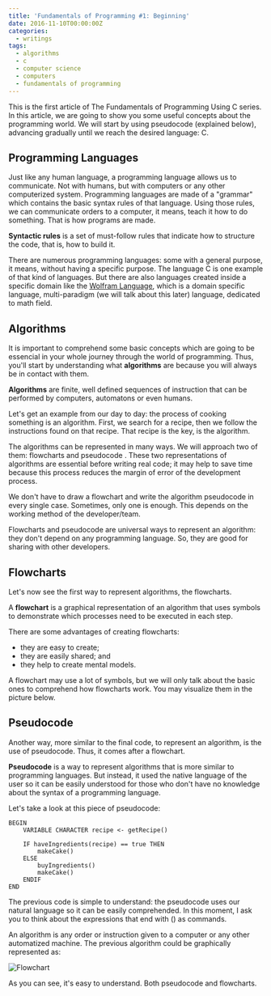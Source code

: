 ```yaml
---
title: 'Fundamentals of Programming #1: Beginning'
date: 2016-11-10T00:00:00Z
categories:
  - writings
tags:
  - algorithms
  - c
  - computer science
  - computers
  - fundamentals of programming
---
```


This is the first article of The Fundamentals of Programming Using
C series. In this article,
we are going to show you some useful concepts about the programming world. We
will start by using pseudocode (explained below), advancing gradually until we
reach the desired language: C.

<!--more-->

## Programming Languages

Just like any human language, a programming language allows us to communicate.
Not with humans, but with computers or any other computerized system.
Programming languages are made of a "grammar" which contains the basic syntax
rules of that language. Using those rules, we can communicate orders to a
computer, it means, teach it how to do something. That is how programs are made.

**Syntactic rules** is a set of must-follow rules that indicate how to structure
the code, that is, how to build it.

There are numerous programming languages: some with a general purpose, it means,
without having a specific purpose. The language C is one example of that kind of
languages. But there are also languages created inside a specific domain like
the [Wolfram Language](http://www.wolfram.com/language/), which is a domain
specific language, multi-paradigm (we will talk about this later) language,
dedicated to math field.

## Algorithms

It is important to comprehend some basic concepts which are going to be
essencial in your whole journey through the world of programming. Thus, you'll
start by understanding what **algorithms** are because you will always be in
contact with them.

**Algorithms** are finite, well defined sequences of instruction that can be
performed by computers, automatons or even humans.

Let's get an example from our day to day: the process of cooking something is an
algorithm. First, we search for a recipe, then we follow the instructions found
on that recipe. That recipe is the key, is the algorithm.

The algorithms can be represented in many ways. We will approach two of them:
flowcharts and pseudocode . These two representations of algorithms are
essential before writing real code; it may help to save time because this
process reduces the margin of error of the development process.

We don't have to draw a flowchart and write the algorithm pseudocode in every
single case. Sometimes, only one is enough. This depends on the working method
of the developer/team.

Flowcharts and pseudocode are universal ways to represent an algorithm: they
don't depend on any programming language. So, they are good for sharing with
other developers.

## Flowcharts

Let's now see the first way to represent algorithms, the flowcharts.

A **flowchart** is a graphical representation of an algorithm that uses symbols
to demonstrate which processes need to be executed in each step.

There are some advantages of creating flowcharts:

* they are easy to create;
* they are easily shared; and
* they help to create mental models.

A flowchart may use a lot of symbols, but we will only talk about the basic ones
to comprehend how flowcharts work. You may visualize them in the picture below.

## Pseudocode

Another way, more similar to the final code, to represent an algorithm, is the
use of pseudocode. Thus, it comes after a flowchart.

**Pseudocode** is a way to represent algorithms that is more similar to
programming languages. But instead, it used the native language of the user so
it can be easily understood for those who don't have no knowledge about the
syntax of a programming language.

Let's take a look at this piece of pseudocode:

```
BEGIN
    VARIABLE CHARACTER recipe <- getRecipe()

    IF haveIngredients(recipe) == true THEN
        makeCake()      
    ELSE
        buyIngredients()      
        makeCake()      
    ENDIF
END
```

The previous code is simple to understand: the pseudocode uses our natural language so it can be easily comprehended. In this moment, I ask you to think about the expressions that end with () as commands.

An algorithm is any order or instruction given to a computer or any other automatized machine. The previous algorithm could be graphically represented as:

![Flowchart](https://media.hacdias.com/2016-11-10-flowchart-cook.jpeg)

As you can see, it's easy to understand. Both pseudocode and flowcharts.
